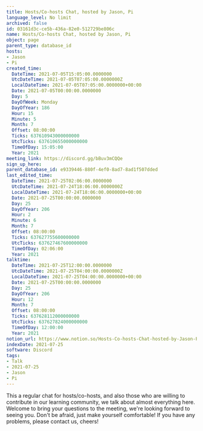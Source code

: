 ```yaml
---
title: Hosts/Co-hosts Chat, hosted by Jason, Pi
language_level: No limit
archived: false
id: 03161d3c-ce5b-436a-82e0-512729be806c
name: Hosts/Co-hosts Chat, hosted by Jason, Pi
object: page
parent_type: database_id
hosts:
- Jason
- Pi
created_time:
  DateTime: 2021-07-05T15:05:00.0000000
  UtcDateTime: 2021-07-05T07:05:00.0000000Z
  LocalDateTime: 2021-07-05T07:05:00.0000000+00:00
  Date: 2021-07-05T00:00:00.0000000
  Day: 5
  DayOfWeek: Monday
  DayOfYear: 186
  Hour: 15
  Minute: 5
  Month: 7
  Offset: 08:00:00
  Ticks: 637610943000000000
  UtcTicks: 637610655000000000
  TimeOfDay: 15:05:00
  Year: 2021
meeting_link: https://discord.gg/bBuv3mCQQe
sign_up_here: 
parent_database_id: e9339446-880f-4ef0-8ad7-8ad1f507dded
last_edited_time:
  DateTime: 2021-07-25T02:06:00.0000000
  UtcDateTime: 2021-07-24T18:06:00.0000000Z
  LocalDateTime: 2021-07-24T18:06:00.0000000+00:00
  Date: 2021-07-25T00:00:00.0000000
  Day: 25
  DayOfYear: 206
  Hour: 2
  Minute: 6
  Month: 7
  Offset: 08:00:00
  Ticks: 637627755600000000
  UtcTicks: 637627467600000000
  TimeOfDay: 02:06:00
  Year: 2021
talktime:
  DateTime: 2021-07-25T12:00:00.0000000
  UtcDateTime: 2021-07-25T04:00:00.0000000Z
  LocalDateTime: 2021-07-25T04:00:00.0000000+00:00
  Date: 2021-07-25T00:00:00.0000000
  Day: 25
  DayOfYear: 206
  Hour: 12
  Month: 7
  Offset: 08:00:00
  Ticks: 637628112000000000
  UtcTicks: 637627824000000000
  TimeOfDay: 12:00:00
  Year: 2021
notion_url: https://www.notion.so/Hosts-Co-hosts-Chat-hosted-by-Jason-Pi-03161d3cce5b436a82e0512729be806c
indexDate: 2021-07-25
software: Discord
tags:
- Talk
- 2021-07-25
- Jason
- Pi
---
```







This a regular chat for hosts/co-hosts, and also those who are willing to contribute in our learning community, we talk about almost everything here. Welcome to bring your questions to the meeting, we're looking forward to seeing you. Don't be afraid, just make yourself comfortable!
If you have any problems, please contact us, cheers!




